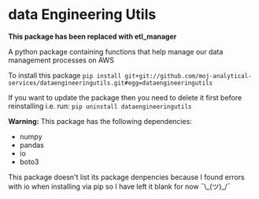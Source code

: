 # data Engineering Utils

**This package has been replaced with etl_manager**

A python package containing functions that help manage our data management processes on AWS

To install this package
`pip install git+git://github.com/moj-analytical-services/dataengineeringutils.git#egg=dataengineeringutils`

If you want to update the package then you need to delete it first before reinstalling i.e. run:
`pip uninstall dataengineeringutils`

**Warning:** This package has the following dependencies:
- numpy
- pandas
- io
- boto3

This package doesn't list its package denpencies because I found errors with io when installing via pip so I have left it blank for now ¯\\\_(ツ)\_/¯
